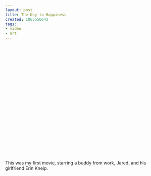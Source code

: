 ```yaml
---
layout: post
title: The Key to Happiness
created: 1065556643
tags:
- video
- art
---
```

<object width="425" height="350"> <param name="movie" value="http://www.youtube.com/v/ZHIOMKHu7EE"> </param> <embed src="http://www.youtube.com/v/ZHIOMKHu7EE" type="application/x-shockwave-flash" width="425" height="350"> </embed> </object>

This was my first movie, starring a buddy from work, Jared, and his girlfriend Erin Kneip.


